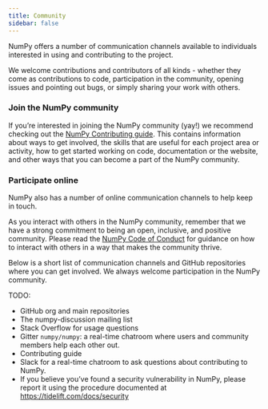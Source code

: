 ```yaml
---
title: Community
sidebar: false
---
```


NumPy offers a number of communication channels available to individuals interested in using and contributing to the project.

We welcome contributions and contributors of all kinds - whether they come as contributions to code, participation in the community, opening issues and pointing out bugs, or simply sharing your work with others.

### Join the NumPy community

If you’re interested in joining the NumPy community (yay!) we recommend checking out the [NumPy Contributing guide](https://www.numpy.org/devdocs/dev/index.html). This contains information about ways to get involved, the skills that are useful for each project area or activity, how to get started working on code, documentation or the website, and other ways that you can become a part of the NumPy community.

### Participate online

NumPy also has a number of online communication channels to help keep in touch.

As you interact with others in the NumPy community, remember that we have a strong commitment to being an open, inclusive, and positive community. Please read the [NumPy Code of Conduct](https://www.numpy.org/devdocs/dev/conduct/code_of_conduct.html) for guidance on how to interact with others in a way that makes the community thrive.

Below is a short list of communication channels and GitHub repositories where you can get involved. We always welcome participation in the NumPy community.

TODO:

- GitHub org and main repositories
- The numpy-discussion mailing list
- Stack Overflow for usage questions
- Gitter `numpy/numpy`: a real-time chatroom where users and community members help each other out.
- Contributing guide
- Slack for a real-time chatroom to ask questions about contributing to NumPy.
- If you believe you’ve found a security vulnerability in NumPy, please report it using the procedure documented at https://tidelift.com/docs/security
